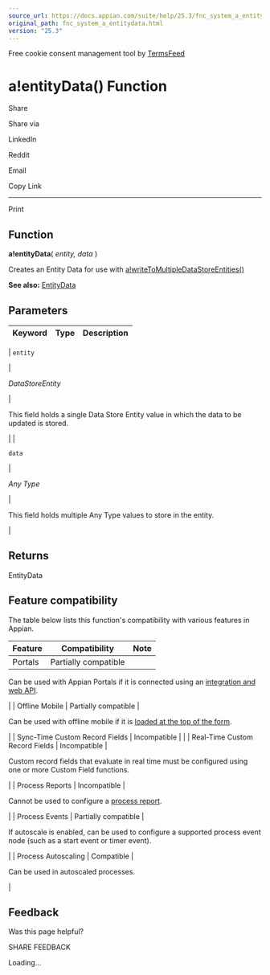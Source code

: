 ```yaml
---
source_url: https://docs.appian.com/suite/help/25.3/fnc_system_a_entitydata.html
original_path: fnc_system_a_entitydata.html
version: "25.3"
---
```


Free cookie consent management tool by [TermsFeed](https://www.termsfeed.com/)

# a!entityData() Function

Share

Share via

LinkedIn

Reddit

Email

Copy Link

* * *

Print

## Function

**a!entityData**( _entity, data_ )

Creates an Entity Data for use with [a!writeToMultipleDataStoreEntities()](Write_to_Multiple_Data_Store_Entities_Smart_Service.html)

**See also:** [EntityData](Appian_Data_Types.html#entitydata)

## Parameters

| Keyword | Type | Description |
| --- | --- | --- |
|
`entity`

 |

_DataStoreEntity_

 |

This field holds a single Data Store Entity value in which the data to be updated is stored.

 |
|

`data`

 |

_Any Type_

 |

This field holds multiple Any Type values to store in the entity.

 |

## Returns

EntityData

## Feature compatibility

The table below lists this function's compatibility with various features in Appian.

| Feature | Compatibility | Note |
| --- | --- | --- |
| Portals | Partially compatible |
Can be used with Appian Portals if it is connected using an [integration and web API](portals-design.html#using-partially-compatible-functions-and-objects-in-a-portal).

 |
| Offline Mobile | Partially compatible |

Can be used with offline mobile if it is [loaded at the top of the form](offline-mobile-design-best-practices.html#working-with-partially-compatible-functions).

 |
| Sync-Time Custom Record Fields | Incompatible |  |
| Real-Time Custom Record Fields | Incompatible |

Custom record fields that evaluate in real time must be configured using one or more Custom Field functions.

 |
| Process Reports | Incompatible |

Cannot be used to configure a [process report](Process_Reports.html).

 |
| Process Events | Partially compatible |

If autoscale is enabled, can be used to configure a supported process event node (such as a start event or timer event).

 |
| Process Autoscaling | Compatible |

Can be used in autoscaled processes.

 |

## Feedback

Was this page helpful?

SHARE FEEDBACK

Loading...